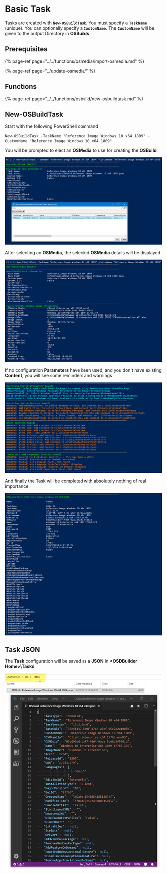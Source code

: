 # Basic Task

Tasks are created with **`New-OSBuildTask`**.  You must specify a **`TaskName`** \(unique\).  You can optionally specify a **`CustomName`**.  The **`CustomName`** will be given to the output Directory in **OSBuilds**

## Prerequisites

{% page-ref page="../../functions/osmedia/import-osmedia.md" %}

{% page-ref page="../update-osmedia/" %}

## Functions

{% page-ref page="../../functions/osbuild/new-osbuildtask.md" %}

## **New-OSBuildTask**

Start with the following PowerShell command

```text
New-OSBuildTask -TaskName "Reference Image Windows 10 x64 1809" -CustomName "Reference Image Windows 10 x64 1809"
```

You will be prompted to elect an **OSMedia** to use for creating the **OSBuild**

![](../../../../.gitbook/assets/image%20%28141%29.png)

After selecting an **OSMedia**, the selected **OSMedia** details will be displayed

![](../../../../.gitbook/assets/image%20%2831%29.png)

If no configuration **Parameters** have been used, and you don't have existing **Content**, you will see some reminders and warnings

![](../../../../.gitbook/assets/image%20%2897%29.png)

And finally the Task will be completed with absolutely nothing of real importance

![](../../../../.gitbook/assets/image%20%28193%29.png)

## Task JSON

The **Task** configuration will be saved as a **JSON** in **&lt;OSDBuilder Home&gt;\Tasks**

![](../../../../.gitbook/assets/image%20%2850%29.png)



